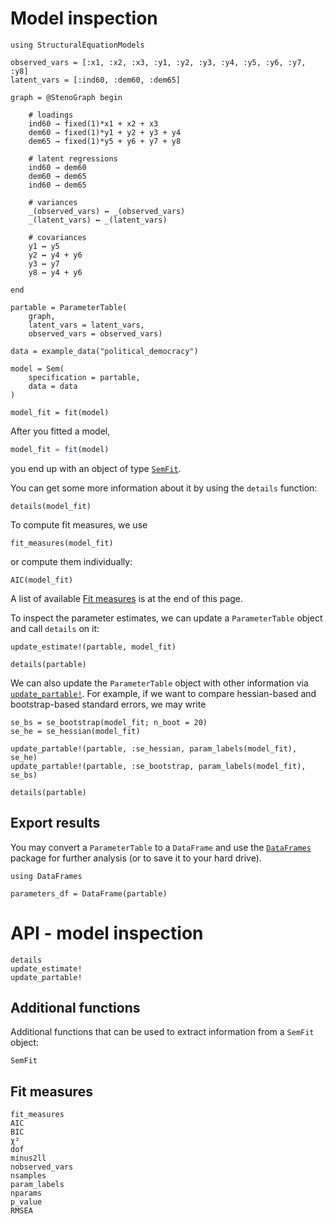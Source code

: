 # Model inspection

```@setup colored
using StructuralEquationModels

observed_vars = [:x1, :x2, :x3, :y1, :y2, :y3, :y4, :y5, :y6, :y7, :y8]
latent_vars = [:ind60, :dem60, :dem65]

graph = @StenoGraph begin

    # loadings
    ind60 → fixed(1)*x1 + x2 + x3
    dem60 → fixed(1)*y1 + y2 + y3 + y4
    dem65 → fixed(1)*y5 + y6 + y7 + y8

    # latent regressions
    ind60 → dem60
    dem60 → dem65
    ind60 → dem65

    # variances
    _(observed_vars) ↔ _(observed_vars)
    _(latent_vars) ↔ _(latent_vars)

    # covariances
    y1 ↔ y5
    y2 ↔ y4 + y6
    y3 ↔ y7
    y8 ↔ y4 + y6

end

partable = ParameterTable(
    graph,
    latent_vars = latent_vars,
    observed_vars = observed_vars)

data = example_data("political_democracy")

model = Sem(
    specification = partable,
    data = data
)

model_fit = fit(model)
```

After you fitted a model,

```julia
model_fit = fit(model)
```

you end up with an object of type [`SemFit`](@ref).

You can get some more information about it by using the `details` function:

```@example colored; ansicolor = true
details(model_fit)
```

To compute fit measures, we use

```@example colored; ansicolor = true
fit_measures(model_fit)
```

or compute them individually:

```@example colored; ansicolor = true
AIC(model_fit)
```

A list of available [Fit measures](@ref) is at the end of this page.

To inspect the parameter estimates, we can update a `ParameterTable` object and call `details` on it:

```@example colored; ansicolor = true; output = false
update_estimate!(partable, model_fit)

details(partable)
```

We can also update the `ParameterTable` object with other information via [`update_partable!`](@ref). For example, if we want to compare hessian-based and bootstrap-based standard errors, we may write

```@example colored; ansicolor = true
se_bs = se_bootstrap(model_fit; n_boot = 20)
se_he = se_hessian(model_fit)

update_partable!(partable, :se_hessian, param_labels(model_fit), se_he)
update_partable!(partable, :se_bootstrap, param_labels(model_fit), se_bs)

details(partable)
```

## Export results

You may convert a `ParameterTable` to a `DataFrame` and use the [`DataFrames`](https://github.com/JuliaData/DataFrames.jl) package for further analysis (or to save it to your hard drive).

```@example colored; ansicolor = true
using DataFrames

parameters_df = DataFrame(partable)
```

# API - model inspection

```@docs
details
update_estimate!
update_partable!
```

## Additional functions

Additional functions that can be used to extract information from a `SemFit` object:

```@docs
SemFit
```

## Fit measures

```@docs
fit_measures
AIC
BIC
χ²
dof
minus2ll
nobserved_vars
nsamples
param_labels
nparams
p_value
RMSEA
```
